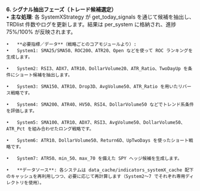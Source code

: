 **6. シグナル抽出フェーズ（トレード候補選定）**  
	•	**主な処理**: 各 SystemXStrategy が get_today_signals を通じて候補を抽出し、TRDlist 件数やログを更新します。結果は per_system に格納され、進捗 75%/100% が反映されます。  
  
	•	**必要指標／データ**（戦略ごとのコアモジュールより）:  
	•	System1: SMA25/SMA50、ROC200、ATR20、Open などを使って ROC ランキングを生成します。  
  
	•	System2: RSI3、ADX7、ATR10、DollarVolume20、ATR_Ratio、TwoDayUp を条件にショート候補を抽出します。  
  
	•	System3: SMA150、ATR10、Drop3D、AvgVolume50、ATR_Ratio を用いたリバース戦略です。  
  
	•	System4: SMA200、ATR40、HV50、RSI4、DollarVolume50 などでトレンド系条件を評価します。  
  
	•	System5: SMA100、ATR10、ADX7、RSI3、AvgVolume50、DollarVolume50、ATR_Pct を組み合わせたロング戦略です。  
  
	•	System6: ATR10、DollarVolume50、Return6D、UpTwoDays を使ったショート戦略です。  
  
	•	System7: ATR50、min_50、max_70 を備えた SPY ヘッジ候補を生成します。  
  
	•	**データソース**: 各システムは data_cache/indicators_systemX_cache 配下のキャッシュを再利用しつつ、必要に応じて再計算します（System2〜7 でそれぞれ専用ディレクトリを使用）。  

